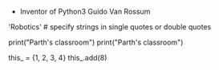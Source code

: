 - Inventor of Python3 Guido Van Rossum

'Robotics' # specify strings in single  quotes or double quotes

print("Parth's classroom")
print("Parth's classroom")

this_ = {1, 2, 3, 4}
this_.add(8)